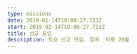 ```yaml
---
type: missions
date: 2019-01-14T18:00:27.723Z
start: 2019-02-14T18:00:27.723Z
title: 선교 모임
description: 토요 선교 모임. 참여  비용 20불
---
```

